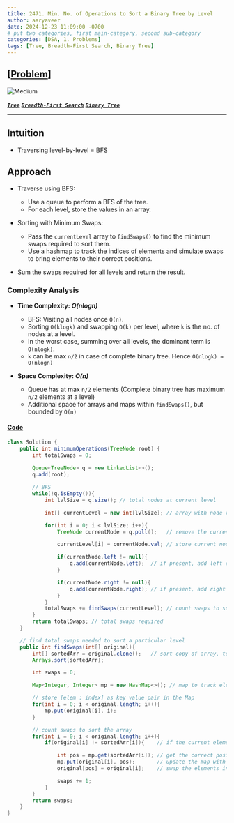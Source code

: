 ```yaml
---
title: 2471. Min. No. of Operations to Sort a Binary Tree by Level
author: aaryaveer
date: 2024-12-23 11:09:00 -0700
# put two categories, first main-category, second sub-category
categories: [DSA, 1. Problems]
tags: [Tree, Breadth-First Search, Binary Tree]
---
```


##  [[Problem](https://leetcode.com/problems/minimum-number-of-operations-to-sort-a-binary-tree-by-level/description/)]

<!-- ![Easy](https://img.shields.io/badge/Easy-green?style=for-the-badge)  -->
![Medium](https://img.shields.io/badge/Medium-yellow?style=for-the-badge)  
<!-- ![Hard](https://img.shields.io/badge/Hard-red?style=for-the-badge) -->

[**_`Tree`_**](https://akr2803.github.io/tags/tree/) [**_`Breadth-First Search`_**](https://akr2803.github.io/tags/breadth-first-search/) [**_`Binary Tree`_**](https://akr2803.github.io/tags/binary-tree/)

---

## Intuition
- Traversing level-by-level = BFS

## Approach
- Traverse using BFS:
   - Use a queue to perform a BFS of the tree.
   - For each level, store the values in an array.

- Sorting with Minimum Swaps:
   - Pass the `currentLevel` array to `findSwaps()` to find the minimum swaps required to sort them.
   - Use a hashmap to track the indices of elements and simulate swaps to bring elements to their correct positions.

- Sum the swaps required for all levels and return the result.

### Complexity Analysis
- **Time Complexity: _O(nlogn)_**
    - BFS: Visiting all nodes once `O(n)`.
    - Sorting `O(klogk)` and swapping `O(k)` per level, where `k` is the no. of nodes at a level.
    - In the worst case, summing over all levels, the dominant term is `O(nlogk)`.
    - `k` can be max `n/2` in case of complete binary tree. Hence `O(nlogk) ≈ O(nlogn)`

- **Space Complexity: _O(n)_**
    - Queue has at max `n/2` elements (Complete binary tree has maximum `n/2` elements at a level)
    - Additional space for arrays and maps within `findSwaps()`, but bounded by `O(n)`

#### [Code](https://github.com/AKR-2803/DSA-Declassified/blob/main/POTD-Leetcode/December/code/MinNoOfOpSortBinaryTreeByLvl.java)
```java
class Solution {
    public int minimumOperations(TreeNode root) {
        int totalSwaps = 0;
        
        Queue<TreeNode> q = new LinkedList<>();
        q.add(root);

        // BFS
        while(!q.isEmpty()){
            int lvlSize = q.size(); // total nodes at current level

            int[] currentLevel = new int[lvlSize]; // array with node values at this level

            for(int i = 0; i < lvlSize; i++){
                TreeNode currentNode = q.poll();   // remove the current node

                currentLevel[i] = currentNode.val; // store current node's value

                if(currentNode.left != null){
                    q.add(currentNode.left);  // if present, add left child 
                }

                if(currentNode.right != null){
                    q.add(currentNode.right); // if present, add right child
                }
            }
            totalSwaps += findSwaps(currentLevel); // count swaps to sort this level
        }
        return totalSwaps; // total swaps required
    }

    // find total swaps needed to sort a particular level
    public int findSwaps(int[] original){
        int[] sortedArr = original.clone();   // sort copy of array, to know the correct index positions
        Arrays.sort(sortedArr);

        int swaps = 0;

        Map<Integer, Integer> mp = new HashMap<>(); // map to track element indices in the original array

        // store [elem : index] as key value pair in the Map
        for(int i = 0; i < original.length; i++){
            mp.put(original[i], i);
        }

        // count swaps to sort the array
        for(int i = 0; i < original.length; i++){
            if(original[i] != sortedArr[i]){    // if the current element is not in the correct position

                int pos = mp.get(sortedArr[i]); // get the correct position of the this element
                mp.put(original[i], pos);       // update the map with the swapped element's new position
                original[pos] = original[i];    // swap the elements in the original array

                swaps += 1;
            }
        }
        return swaps;
    }
}
```